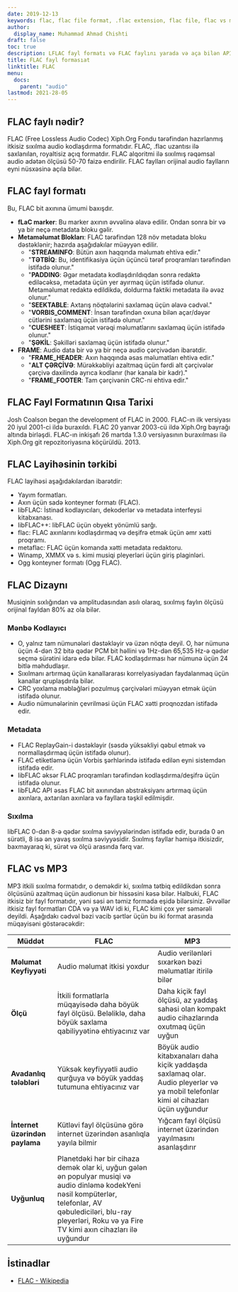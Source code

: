 ```yaml
---
date: 2019-12-13
keywords: flac, flac file format, .flac extension, flac file, flac vs mp3
author:
  display_name: Muhammad Ahmad Chishti
draft: false
toc: true
description: LFLAC fayl formatı və FLAC faylını yarada və aça bilən API-lər haqqında qazanıns.
title: FLAC fayl formasıat
linktitle: FLAC
menu:
  docs:
    parent: "audio"
lastmod: 2021-28-05
---
```


## FLAC faylı nədir?

FLAC (Free Lossless Audio Codec) Xiph.Org Fondu tərəfindən hazırlanmış itkisiz sıxılma audio kodlaşdırma formatıdır. FLAC, .flac uzantısı ilə saxlanılan, royaltisiz açıq formatdır. FLAC alqoritmi ilə sıxılmış rəqəmsal audio adətən ölçüsü 50-70 faizə endirilir. FLAC faylları orijinal audio faylların eyni nüsxəsinə açıla bilər.

## FLAC fayl formatı

Bu, FLAC bit axınına ümumi baxışdır.

- **fLaC marker**: Bu marker axının əvvəlinə əlavə edilir. Ondan sonra bir və ya bir neçə metadata bloku gəlir.
- **Metaməlumat Blokları**: FLAC tərəfindən 128 növ metadata bloku dəstəklənir; hazırda aşağıdakılar müəyyən edilir.
  - "**STREAMINFO**: Bütün axın haqqında məlumatı ehtiva edir."
  - "**TƏTBİQ**: Bu, identifikasiya üçün üçüncü tərəf proqramları tərəfindən istifadə olunur."
  - "**PADDING**: Əgər metadata kodlaşdırıldıqdan sonra redaktə ediləcəksə, metadata üçün yer ayırmaq üçün istifadə olunur. Metaməlumat redaktə edildikdə, doldurma faktiki metadata ilə əvəz olunur."
  - "**SEEKTABLE**: Axtarış nöqtələrini saxlamaq üçün əlavə cədvəl."
  - "**VORBIS_COMMENT**: İnsan tərəfindən oxuna bilən açar/dəyər cütlərini saxlamaq üçün istifadə olunur."
  - "**CUESHEET**: İstiqamət vərəqi məlumatlarını saxlamaq üçün istifadə olunur."
  - "**ŞƏKİL**: Şəkilləri saxlamaq üçün istifadə olunur."
- **FRAME**: Audio data bir və ya bir neçə audio çərçivədən ibarətdir.
  - "**FRAME_HEADER**: Axın haqqında əsas məlumatları ehtiva edir."
  - "**ALT ÇƏRÇİVƏ**: Mürəkkəbliyi azaltmaq üçün fərdi alt çərçivələr çərçivə daxilində ayrıca kodlanır (hər kanala bir kadr)."
  - "**FRAME_FOOTER**: Tam çərçivənin CRC-ni ehtiva edir."

## FLAC Fayl Formatının Qısa Tarixi

Josh Coalson began the development of FLAC in 2000. FLAC-ın ilk versiyası 20 iyul 2001-ci ildə buraxıldı. FLAC 20 yanvar 2003-cü ildə Xiph.Org bayrağı altında birləşdi. FLAC-ın inkişafı 26 martda 1.3.0 versiyasının buraxılması ilə Xiph.Org git repozitoriyasına köçürüldü. 2013.

## FLAC Layihəsinin tərkibi

FLAC layihəsi aşağıdakılardan ibarətdir:

- Yayım formatları.
- Axın üçün sadə konteyner formatı (FLAC).
- libFLAC: İstinad kodlayıcıları, dekoderlər və metadata interfeysi kitabxanası.
- libFLAC++: libFLAC üçün obyekt yönümlü sarğı.
- flac: FLAC axınlarını kodlaşdırmaq və deşifrə etmək üçün əmr xətti proqramı.
- metaflac: FLAC üçün komanda xətti metadata redaktoru.
- Winamp, XMMX və s. kimi musiqi pleyerləri üçün giriş plaginləri.
- Ogg konteyner formatı (Ogg FLAC).

## FLAC Dizaynı

Musiqinin sıxlığından və amplitudasından asılı olaraq, sıxılmış faylın ölçüsü orijinal fayldan 80% az ola bilər.

### Mənbə Kodlayıcı ###

- O, yalnız tam nümunələri dəstəkləyir və üzən nöqtə deyil. O, hər nümunə üçün 4-dən 32 bitə qədər PCM bit həllini və 1Hz-dən 65,535 Hz-ə qədər seçmə sürətini idarə edə bilər. FLAC kodlaşdırması hər nümunə üçün 24 bitlə məhdudlaşır.
- Sıxılmanı artırmaq üçün kanallararası korrelyasiyadan faydalanmaq üçün kanallar qruplaşdırıla bilər.
- CRC yoxlama məbləğləri pozulmuş çərçivələri müəyyən etmək üçün istifadə olunur.
- Audio nümunələrinin çevrilməsi üçün FLAC xətti proqnozdan istifadə edir.

### Metadata ###

- FLAC ReplayGain-i dəstəkləyir (səsdə yüksəkliyi qəbul etmək və normallaşdırmaq üçün istifadə olunur).
- FLAC etiketləmə üçün Vorbis şərhlərində istifadə edilən eyni sistemdən istifadə edir.
- libFLAC əksər FLAC proqramları tərəfindən kodlaşdırma/deşifrə üçün istifadə olunur.
- libFLAC API əsas FLAC bit axınından abstraksiyanı artırmaq üçün axınlara, axtarılan axınlara və fayllara təşkil edilmişdir.

### Sıxılma ###

libFLAC 0-dan 8-ə qədər sıxılma səviyyələrindən istifadə edir, burada 0 ən sürətli, 8 isə ən yavaş sıxılma səviyyəsidir. Sıxılmış fayllar həmişə itkisizdir, baxmayaraq ki, sürət və ölçü arasında fərq var.

## FLAC vs MP3
MP3 itkili sıxılma formatıdır, o deməkdir ki, sıxılma tətbiq edildikdən sonra ölçüsünü azaltmaq üçün audionun bir hissəsini kəsə bilər. Halbuki, FLAC itkisiz bir fayl formatıdır, yəni səsi ən təmiz formada eşidə bilərsiniz. Əvvəllər itkisiz fayl formatları CDA və ya WAV idi ki, FLAC kimi çox yer səmərəli deyildi. Aşağıdakı cədvəl bəzi vacib şərtlər üçün bu iki format arasında müqayisəni göstərəcəkdir:

|Müddət|FLAC|MP3|
---|---|---|
|**Məlumat Keyfiyyəti**|Audio məlumat itkisi yoxdur| Audio verilənləri sıxarkən bəzi məlumatlar itirilə bilər|
|**Ölçü**|İtkili formatlarla müqayisədə daha böyük fayl ölçüsü. Beləliklə, daha böyük saxlama qabiliyyətinə ehtiyacınız var| Daha kiçik fayl ölçüsü, az yaddaş sahəsi olan kompakt audio cihazlarında oxutmaq üçün uyğun |
|**Avadanlıq tələbləri**| Yüksək keyfiyyətli audio qurğuya və böyük yaddaş tutumuna ehtiyacınız var |Böyük audio kitabxanaları daha kiçik yaddaşda saxlamaq olar. Audio pleyerlər və ya mobil telefonlar kimi əl cihazları üçün uyğundur|
|**İnternet üzərindən paylama**|Kütləvi fayl ölçüsünə görə internet üzərindən asanlıqla yayıla bilmir |Yığcam fayl ölçüsü internet üzərindən yayılmasını asanlaşdırır|
|**Uyğunluq**|Planetdəki hər bir cihaza demək olar ki, uyğun gələn ən populyar musiqi və audio dinləmə kodekYeni nəsil kompüterlər, telefonlar, AV qəbulediciləri, blu-ray pleyerləri, Roku və ya Fire TV kimi axın cihazları ilə uyğundur|

## İstinadlar ##

- [FLAC - Wikipedia](https://en.wikipedia.org/wiki/FLAC)

